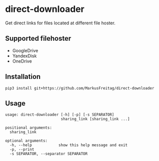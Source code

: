 # direct-downloader

Get direct links for files located at different file hoster.

## Supported filehoster
+ GoogleDrive
+ YandexDisk
+ OneDrive

## Installation
```
pip3 install git+https://github.com/MarkusFreitag/direct-downloader
```

## Usage
```
usage: direct-downloader [-h] [-p] [-s SEPARATOR]
                         sharing_link [sharing_link ...]

positional arguments:
  sharing_link

optional arguments:
  -h, --help            show this help message and exit
  -p, --print
  -s SEPARATOR, --separator SEPARATOR
  ```
